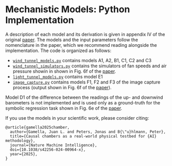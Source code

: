 # Mechanistic Models: Python Implementation

A description of each model and its derivation is given in appendix IV of the original [paper](https://arxiv.org/pdf/2404.11341.pdf). The models and the input parameters follow the nomenclature in the paper, which we recommend reading alongside the implementation. The code is organized as follows:

- [`wind_tunnel_models.py`](wind_tunnel_models.py) contains models A1, A2, B1, C1, C2 and C3
- [`wind_tunnel_simulators.py`](wind_tunnel_simulators.py) contains the simulators of fan speeds and air pressure showin in shown in Fig. 6f of the [paper](https://arxiv.org/pdf/2404.11341.pdf).
- [`light_tunnel_models.py`](light_tunnel_models.py) contains model E1
- [`image_capture.py`](image_capture.py) contains models F1, F2 and F3 of the image capture process (output shown in Fig. 6f of the [paper](https://arxiv.org/pdf/2404.11341.pdf)).

Model D1 of the difference between the readings of the up- and downwind barometers is not implemented and is used only as a ground-truth for the symbolic regression task shown in Fig. 6e of the [paper](https://arxiv.org/pdf/2404.11341.pdf).

If you use the models in your scientific work, please consider citing:

```
﻿@article{gamella2025chamber,
  author={Gamella, Juan L. and Peters, Jonas and B{\"u}hlmann, Peter},
  title={Causal chambers as a real-world physical testbed for {AI} methodology},
  journal={Nature Machine Intelligence},
  doi={10.1038/s42256-024-00964-x},
  year={2025},
}
```
